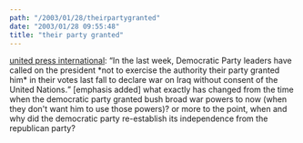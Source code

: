 ```yaml
---
path: "/2003/01/28/theirpartygranted" 
date: "2003/01/28 09:55:48" 
title: "their party granted" 
---
```

<p><a href="http://www.upi.com/view.cfm?StoryID=20030127-063644-6805r">united press international</a>: <q>In the last week, Democratic Party leaders have called on the president *not to exercise the authority their party granted him* in their votes last fall to declare war on Iraq without consent of the United Nations.</q> [emphasis added] what exactly has changed from the time when the democratic party granted bush broad war powers to now (when they don't want him to use those powers)? or more to the point, when and why did the democratic party re-establish its independence from the republican party?</p>